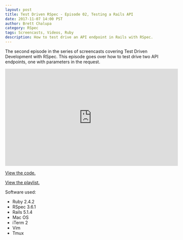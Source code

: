 ```yaml
---
layout: post
title: Test Driven RSpec - Episode 02, Testing a Rails API
date: 2017-11-07 14:00 PST
author: Brett Chalupa
category: RSpec
tags: Screencasts, Videos, Ruby
description: How to test drive an API endpoint in Rails with RSpec.
---
```


The second episode in the series of screencasts covering Test Driven
Development with RSpec. This episode goes over how to test drive two API
endpoints, one with parameters in the request.

<iframe width="560" height="315" src="https://www.youtube-nocookie.com/embed/Wb3oIfiLdZU?rel=0" frameborder="0" allowfullscreen></iframe>

[View the code.](https://github.com/monoso/test-driven-rspec/tree/master/episode-02)

[View the playlist.](https://www.youtube.com/playlist?list=PLr442xinba86s9cCWxoIH_xq5UE9Wwo4Z)

Software used:

- Ruby 2.4.2
- RSpec 3.6.1
- Rails 5.1.4
- Mac OS
- iTerm 2
- Vim
- Tmux
